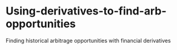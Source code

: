 # Using-derivatives-to-find-arb-opportunities
Finding historical arbitrage opportunities with financial derivatives
